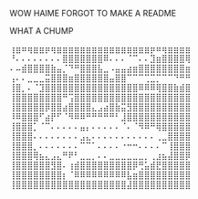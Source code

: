 WOW HAIME FORGOT TO MAKE A README

WHAT A CHUMP

⢰⣶⠶⢶⣶⣶⡶⢶⣶⣶⣶⣶⣶⣶⣶⣶⣶⣶⣶⣶⣶⣶⣶⣶⡶⠶⢶⣶⣶⣶⣶
⠘⠄⠄⠄⠄⠄⠄⠄⠄⣿⣿⣿⣿⣿⣿⣿⠿⠄⠄⠄⠈⠉⠄⠄⣹⣶⣿⣿⣿⣿⢿
⠄⠤⣾⣿⣿⣿⣿⣷⣤⡈⠙⠛⣿⣿⣿⣧⣀⠠⣤⣤⣴⣶⣿⣿⣿⣿⣿⣿⣿⣿⣶
⢠⠄⠄⣀⣀⣀⣭⣿⣿⣿⣶⣿⣿⣿⣿⣿⣿⣤⣿⣿⠉⠉⠉⢉⣉⡉⠉⠉⠙⠛⠛
⢸⣿⡀⠄⠈⣹⣿⣿⣿⣿⣿⣿⣿⣿⣿⣿⣿⣿⣿⣿⣿⣿⠿⠿⠿⢿⣿⣿⣷⣾⣿
⢸⣿⣿⣿⣿⣿⣿⣿⣿⠛⢩⣿⣿⣿⣿⣿⣿⣿⣿⣿⣿⣿⣿⣿⣿⣿⣿⣿⣿⣿⣿
⢸⣿⣿⣿⣿⣿⡿⣿⣿⣴⣿⣿⣿⣿⣄⣠⣴⣿⣷⣭⣻⣿⣿⣿⣿⣿⣿⣿⣿⣿⣿
⠸⠿⣿⣿⣿⠋⣴⡟⠋⠈⠻⠿⠿⠛⠛⠛⠛⠛⠃⣸⣿⣿⣿⣿⣿⣿⣿⣿⣿⣿⣿
⢸⣿⣿⣿⡁⠈⠉⠄⠄⠄⠄⠄⣤⡄⠄⠄⠄⠄⠄⠈⠄⠈⠻⠿⠛⢿⣿⣿⣿⣿⣿
⢸⣿⣿⣿⠄⠄⠄⠄⠄⠄⠄⠄⣠⣄⠄⠄⠄⠄⠄⠄⠄⠄⠄⠄⠄⢀⣀⣿⣿⣿⣿
⢸⣿⣿⣿⡀⠄⠄⠄⠄⠄⠄⠄⠉⠉⠁⠄⠄⠄⠄⠐⠒⠒⠄⠄⠄⠄⠉⢸⣿⣿⣿
⢸⣿⣿⣿⢿⣦⣄⣠⣄⠛⠟⠃⣀⣀⡀⠄⠄⣀⣀⣀⣀⣀⣀⡀⢀⣰⣦⣼⣿⣿⡿
⢸⣿⣿⣿⣿⣿⣿⣻⣿⠄⢰⣾⣿⣿⣿⣿⣿⣿⣿⣿⣿⡿⢛⣥⣾⣟⣿⣿⣿⣿⣿
⢸⣿⣿⣿⣿⣿⣿⣿⣿⡆⠈⠿⠿⠿⠿⠿⠿⠿⠿⠿⣧⣶⣿⣿⣿⣿⣿⣿⣿⣿⣿
⢸⣿⣿⣿⣿⣿⣿⣿⣿⣿⣿⣿⣿⣿⣿⣿⣿⣿⣿⣿⣼⣿⣿⣿⣿⣿⣿⣿⣿⣿⣿
